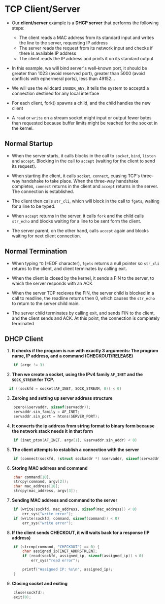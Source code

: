 # TCP Client/Server 

- Our **client/server** example is a **DHCP server** that performs the following steps: 
    - The client reads a MAC address from its standard input and writes the line to the server, requesting IP address 
    - The server reads the request from its network input and checks if there is available IP address   
    - The client reads the IP address and prints it on its standard output  

- In this example, we will bind server's well-known port, it should be greater than 1023 (avoid reserved port), greater than 5000 (avoid conflicts with ephermeral ports), less than 49152...

- We will use the wildcard `INADDR_ANY`, it tells the system to acceptd a connection destined for any local interface

- For each client, fork() spawns a child, and the child handles the new client

- A `read` or `write` on a stream socket might input or output fewer bytes than requested because buffer limits might be reached for the socket in the kernel.

## Normal Startup 

- When the server starts, it calls blocks in the call to `socket`, `bind`, `listen` and `accept`. Blocking in the call to `accept` (waiting for the client to send its request).

- When starting the client, it calls `socket`, `connect`, cuasing TCP's three-way handshake to take place. When the three-way handshake completes, `connect` returns in the client and `accept` returns in the server. The connection is established.  

- The client then calls `str_cli`, which will block in the call to `fgets`, waiting for a line to be typed.  

- When `accept` returns in the server, it calls `fork` and the child calls `str_echo` and blocks waiting for a line to be sent form the client.  

- The server parent, on the other hand, calls `accept` again and blocks waiting for next client connection.

## Normal Termination

- When typing `^D` (=EOF character), `fgets` returns a null pointer so `str_cli` returns to the client, and client terminates by calling exit.  

- When the client is closed by the kernel, it sends a FIN to the server, to which the server responds with an ACK.

- When the server TCP recieves the FIN, the server child is blocked in a call to readline, the readline returns then 0, which causes the `str_echo` to return to the server child main.  

- The server child terminates by calling exit, and sends FIN to the client, and the client sends and ACK. At this point, the connection is completely terminated

## DHCP Client 

1. **It checks if the program is run with exactly 3 arguments: The program name, IP address, and a command (CHECKOUT/RELEASE)**

```c
    if (argc != 3)
```

2. **Then we create a socket, using the IPv4 family `AF_INET` and the `SOCK_STREAM` for TCP.**  
```c
  if ((sockfd = socket(AF_INET, SOCK_STREAM, 0)) < 0)
```

3. **Zeroing and setting up server address structure**
```c
    bzero(&servaddr, sizeof(servaddr));
    servaddr.sin_family = AF_INET;
    servaddr.sin_port = htons(SERVER_PORT); 
```

4. **It converts the ip address from string format to binary form because the network stack needs it in that form**
```c
    if (inet_pton(AF_INET, argv[1], &servaddr.sin_addr) < 0)
```

5. **The client attempts to establish a connection with the server** 

```c
    if (connect(sockfd, (struct sockaddr *) &servaddr, sizeof(servaddr)) < 0)
```

6. **Storing MAC address and command**
```c
    char command[10];
    strcpy(command, argv[2]); 
    char mac_address[18];
    strcpy(mac_address, argv[3]);
```

7. **Sending MAC address and command to the server**

```c
    if (write(sockfd, mac_address, sizeof(mac_address)) < 0)
        err_sys("write error");
    if (write(sockfd, command, sizeof(command)) < 0)
        err_sys("write error");
```

8. **If the client sends CHECKOUT, it will waits back for a response (IP address)**
```c
    if (strcmp(command, "CHECKOUT") == 0) {
        char assigned_ip[INET_ADDRSTRLEN];
        if (read(sockfd, assigned_ip, sizeof(assigned_ip)) < 0)
            err_sys("read error");

        printf("Assigned IP: %s\n", assigned_ip);
    }
```

9. **Closing socket and exiting** 
```c
    close(sockfd); 
    exit(0);
```


